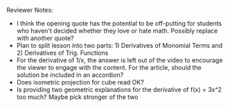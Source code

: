 
Reviewer Notes:

- I think the opening quote has the potential to be off-putting for students who haven't decided whether they love or hate math. Possibly replace with another quote?
- Plan to split lesson into two parts: 1) Derivatives of Monomial Terms and 2) Derivatives of Trig. Functions
- For the derivative of 1/x, the answer is left out of the video to encourage the viewer to engage with the content. For the article, should the solution be included in an accordion?
- Does isometric projection for cube read OK?
- Is providing two geometric explanations for the derivative of f(x) = 3x^2 too much? Maybe pick stronger of the two

